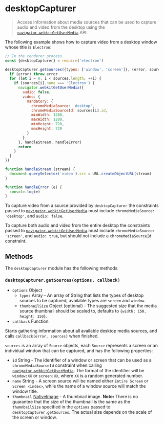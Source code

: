 # desktopCapturer

> Access information about media sources that can be used to capture audio and
> video from the desktop using the [`navigator.webkitGetUserMedia`] API.

The following example shows how to capture video from a desktop window whose
title is `Electron`:

```javascript
// In the renderer process.
const {desktopCapturer} = require('electron')

desktopCapturer.getSources({types: ['window', 'screen']}, (error, sources) => {
  if (error) throw error
  for (let i = 0; i < sources.length; ++i) {
    if (sources[i].name === 'Electron') {
      navigator.webkitGetUserMedia({
        audio: false,
        video: {
          mandatory: {
            chromeMediaSource: 'desktop',
            chromeMediaSourceId: sources[i].id,
            minWidth: 1280,
            maxWidth: 1280,
            minHeight: 720,
            maxHeight: 720
          }
        }
      }, handleStream, handleError)
      return
    }
  }
})

function handleStream (stream) {
  document.querySelector('video').src = URL.createObjectURL(stream)
}

function handleError (e) {
  console.log(e)
}
```

To capture video from a source provided by `desktopCapturer` the constraints
passed to [`navigator.webkitGetUserMedia`] must include
`chromeMediaSource: 'desktop'`, and `audio: false`.

To capture both audio and video from the entire desktop the constraints passed
to [`navigator.webkitGetUserMedia`] must include `chromeMediaSource: 'screen'`,
and `audio: true`, but should not include a `chromeMediaSourceId` constraint.

## Methods

The `desktopCapturer` module has the following methods:

### `desktopCapturer.getSources(options, callback)`

* `options` Object
  * `types` Array - An array of String that lists the types of desktop sources
    to be captured, available types are `screen` and `window`.
  * `thumbnailSize` Object (optional) - The suggested size that the media source
    thumbnail should be scaled to, defaults to `{width: 150, height: 150}`.
* `callback` Function

Starts gathering information about all available desktop media sources,
and calls `callback(error, sources)` when finished.

`sources` is an array of `Source` objects, each `Source` represents a
screen or an individual window that can be captured, and has the following
properties:

* `id` String - The identifier of a window or screen that can be used as a
  `chromeMediaSourceId` constraint when calling
  [`navigator.webkitGetUserMedia`]. The format of the identifier will be
  `window:XX` or `screen:XX`, where `XX` is a random generated number.
* `name` String - A screen source will be named either `Entire Screen` or
  `Screen <index>`, while the name of a window source will match the window
  title.
* `thumbnail` [NativeImage](native-image.md) - A thumbnail image. **Note:**
  There is no guarantee that the size of the thumbnail is the same as the
  `thumnbailSize` specified in the `options` passed to
  `desktopCapturer.getSources`. The actual size depends on the scale of the
  screen or window.

[`navigator.webkitGetUserMedia`]: https://developer.mozilla.org/en/docs/Web/API/Navigator/getUserMedia
